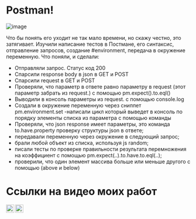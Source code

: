 # Postman!
![image](https://user-images.githubusercontent.com/97470160/161740068-3939368b-4f74-4a2d-a738-181620961835.png)


Что бы понять его уходит не так мало времени, но скажу честно, это затягивает.
Изучили написание тестов в Постмане, его синтаксис, отправление запросов, создание #environment, передача в окружение переменную.
Что поняли, и сделали:
- Отправляли запрос. Статус код 200
- Спарсили response body в json в GET и POST
- Спарсили request в GET и POST
- Проверяли, что параметр в ответе равно параметру в  request (этот параметр забрать из request.) с помощью pm.expect().to.eql()
- Выводили в консоль параметры из request. с помощью console.log
- Создали в окружение переменную через сниппет pm.environment.set
-написали цикл который выведет в консоль по порядку элементы списка из параметра с помощью команды
- Проверяли, что json response имеет параметры, это команда to.have.property
проверку структуры json в ответе;
- передавали переменную
через окружение в следующий запрос;
- брали любой объект из списка, используя js random;
- писали тесты по проверке правильности результата
перемножения на коэффициент с помощью     pm.expect(..).to.have.to.eql(..);
- проверили, что один элемент массива больше или меньше другого с помощью (above и below)

# Ссылки на видео моих работ 

[<img align="left" alt="RomanovaValentina | LinkedIn_1" width="22px" src="https://cdn.jsdelivr.net/npm/simple-icons@v3/icons/linkedin.svg" />][linkedin1]
[<img align="left" alt="RomanovaValentina | LinkedIn_2" width="22px" src="https://cdn.jsdelivr.net/npm/simple-icons@v3/icons/linkedin.svg" />][linkedin2]

<br />

[linkedin1]: https://www.linkedin.com/posts/valentina-romanova-1b948922a_postman-environment-activity-6892750800066871296-gzAf?utm_source=linkedin_share&utm_medium=member_desktop_web
[linkedin2]: https://www.linkedin.com/posts/valentina-romanova-1b948922a_postman-testing-qa-activity-6895035013692235777-VdnE?utm_source=linkedin_share&utm_medium=member_desktop_web
